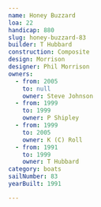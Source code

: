 ```yaml
---
name: Honey Buzzard
loa: 22
handicap: 880
slug: honey-buzzard-83
builder: T Hubbard
construction: Composite
design: Morrison
designer: Phil Morrison
owners:
  - from: 2005
    to: null
    owner: Steve Johnson
  - from: 1999
    to: 1999
    owner: P Shipley
  - from: 1999
    to: 2005
    owner: K (C) Roll
  - from: 1991
    to: 1999
    owner: T Hubbard
category: boats
sailNumber: 83
yearBuilt: 1991

---
```

